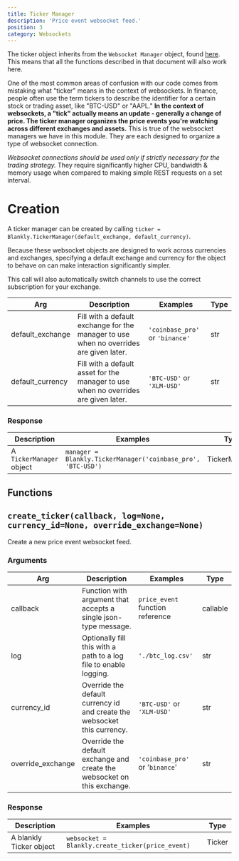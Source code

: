 ```yaml
---
title: Ticker Manager
description: 'Price event websocket feed.'
position: 3
category: Websockets
---
```


The ticker object inherits from the `Websocket Manager` object, found [here](/websockets/websocket_manager). This means that all the functions described in that document will also work here.

One of the most common areas of confusion with our code comes from mistaking what "ticker" means in the context of websockets. 
In finance, people often use the term tickers to describe the identifier for a certain stock or trading asset, like "BTC-USD" or "AAPL."
**In the context of websockets, a "tick" actually means an update - generally a change of price. The ticker manager organizes the price events you're watching across different exchanges and assets.**
This is true of the websocket managers we have in this module. They are each designed to organize a type of websocket connection.

*Websocket connections should be used only if strictly necessary for the trading strategy.* They require significantly higher CPU, bandwidth & memory usage when compared to making simple REST requests on a set interval.

# Creation

A ticker manager can be created by calling `ticker = Blankly.TickerManager(default_exchange, default_currency)`.

Because these websocket objects are designed to work across currencies and exchanges, specifying a default exchange and currency for the object to behave on can make interaction significantly simpler.

This call will also automatically switch channels to use the correct subscription for your exchange.

| Arg              | Description                                                  | Examples                        | Type |
| ---------------- | ------------------------------------------------------------ | ------------------------------- | ---- |
| default_exchange | Fill with a default exchange for the manager to use when no overrides are given later. | `'coinbase_pro'` or `'binance'` | str  |
| default_currency | Fill with a default asset for the manager to use when no overrides are given later. | `'BTC-USD'` or `'XLM-USD'`      | str  |

### Response

| Description              | Examples                                                     | Type          |
| ------------------------ | ------------------------------------------------------------ | ------------- |
| A `TickerManager` object | `manager = Blankly.TickerManager('coinbase_pro', 'BTC-USD')` | TickerManager |

## Functions

## `create_ticker(callback, log=None, currency_id=None, override_exchange=None)`

Create a new price event websocket feed.

### Arguments

| Arg               | Description                                                  | Examples                         | Type     |
| ----------------- | ------------------------------------------------------------ | -------------------------------- | -------- |
| callback          | Function with argument that accepts a single json-type message. | `price_event` function reference | callable |
| log               | Optionally fill this with a path to a log file to enable logging. | `'./btc_log.csv'`                | str      |
| currency_id       | Override the default currency id and create the websocket this currency. | `'BTC-USD'` or `'XLM-USD'`       | str      |
| override_exchange | Override the default exchange and create the websocket on this exchange. | `'coinbase_pro'` or '`binance`'  | str      |

### Response

| Description             | Examples                                         | Type   |
| ----------------------- | ------------------------------------------------ | ------ |
| A blankly Ticker object | `websocket = Blankly.create_ticker(price_event)` | Ticker |

